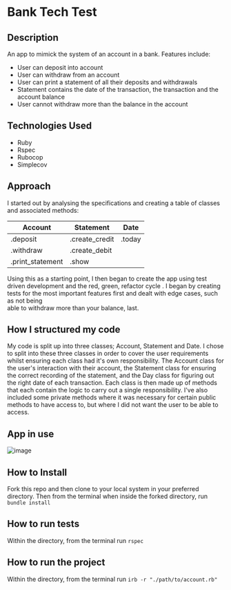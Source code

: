 # Bank Tech Test

## Description

An app to mimick the system of an account in a bank. Features include:

- User can deposit into account
- User can withdraw from an account
- User can print a statement of all their deposits and withdrawals
- Statement contains the date of the transaction, the transaction and the account balance
- User cannot withdraw more than the balance in the account

## Technologies Used

- Ruby
- Rspec
- Rubocop
- Simplecov

## Approach

I started out by analysing the specifications and creating a table of classes and associated methods:

Account | Statement | Date
------- | --------- | ----
.deposit | .create_credit | .today
.withdraw | .create_debit |
.print_statement | .show |

Using this as a starting point, I then began to create the app using test driven development and the red, green, refactor cycle . I began by creating tests for the most important features first and dealt with edge cases, such as not being  
able to withdraw more than your balance, last.

## How I structured my code

My code is split up into three classes; Account, Statement and Date. I chose to split into these three classes in order to cover the user requirements whilst ensuring each class had it's own responsibility. The Account class for the user's interaction with their account, the Statement class for ensuring the correct recording of the statement, and the Day class for figuring out the right date of each transaction. Each class is then made up of methods that each contain the logic to carry out a single responsibility. I've also included some private methods where it was necessary for certain public methods to have access to, but where I did not want the user to be able to access.

## App in use

![image](https://user-images.githubusercontent.com/53436716/73201695-7deb5880-4131-11ea-937c-7304ad0f584d.png)

## How to Install

Fork this repo and then clone to your local system in your preferred directory.
Then from the terminal when inside the forked directory, run `bundle install`

## How to run tests

Within the directory, from the terminal run `rspec`

## How to run the project

Within the directory, from the terminal run `irb -r "./path/to/account.rb"`
